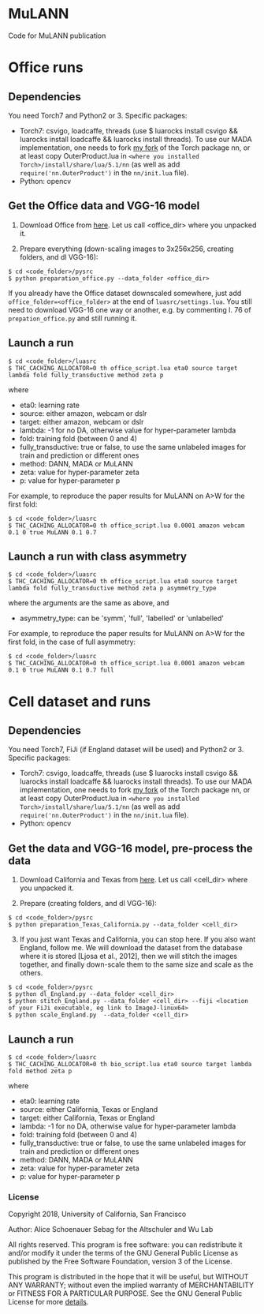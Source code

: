 # MuLANN
Code for MuLANN publication

# Office runs

## Dependencies
You need Torch7 and Python2 or 3. Specific packages:

* Torch7: csvigo, loadcaffe, threads (use $ luarocks install csvigo && luarocks install loadcaffe && luarocks install threads). To use our MADA implementation, one needs to fork [my fork](https://github.com/aschoenauer-sebag/nn) of the Torch package nn, or at least copy OuterProduct.lua in `<where you installed Torch>/install/share/lua/5.1/nn` (as well as add `require('nn.OuterProduct')` in the `nn/init.lua` file).
* Python: opencv

## Get the Office data and VGG-16 model
1. Download Office from [here](https://drive.google.com/file/d/0B4IapRTv9pJ1WGZVd1VDMmhwdlE). Let us call <office_dir> where you unpacked it.

2. Prepare everything (down-scaling images to 3x256x256, creating folders, and dl VGG-16):
```
$ cd <code_folder>/pysrc
$ python preparation_office.py --data_folder <office_dir>
```

If you already have the Office dataset downscaled somewhere, just add `office_folder=<office_folder>` at the end of `luasrc/settings.lua`. You still need to download VGG-16 one way or another, e.g. by commenting l. 76 of `prepation_office.py` and still running it.
## Launch a run
```
$ cd <code_folder>/luasrc
$ THC_CACHING_ALLOCATOR=0 th office_script.lua eta0 source target lambda fold fully_transductive method zeta p
```
where
* eta0: learning rate
* source: either amazon, webcam or dslr
* target: either amazon, webcam or dslr
* lambda: -1 for no DA, otherwise value for hyper-parameter lambda
* fold: training fold (between 0 and 4)
* fully_transductive: true or false, to use the same unlabeled images for train and prediction or different ones
* method: DANN, MADA or MuLANN
* zeta: value for hyper-parameter zeta
* p: value for hyper-parameter p

For example, to reproduce the paper results for MuLANN on A>W for the first fold:
```
$ cd <code_folder>/luasrc
$ THC_CACHING_ALLOCATOR=0 th office_script.lua 0.0001 amazon webcam 0.1 0 true MuLANN 0.1 0.7
```
## Launch a run with class asymmetry
```
$ cd <code_folder>/luasrc
$ THC_CACHING_ALLOCATOR=0 th office_script.lua eta0 source target lambda fold fully_transductive method zeta p asymmetry_type
```
where the arguments are the same as above, and
* asymmetry_type: can be 'symm', 'full', 'labelled' or 'unlabelled'

For example, to reproduce the paper results for MuLANN on A>W for the first fold, in the case of full asymmetry:
```
$ cd <code_folder>/luasrc
$ THC_CACHING_ALLOCATOR=0 th office_script.lua 0.0001 amazon webcam 0.1 0 true MuLANN 0.1 0.7 full
```

# Cell dataset and runs
## Dependencies
You need Torch7, FiJi (if England dataset will be used) and Python2 or 3. Specific packages:

* Torch7: csvigo, loadcaffe, threads (use $ luarocks install csvigo && luarocks install loadcaffe && luarocks install threads). To use our MADA implementation, one needs to fork [my fork](https://github.com/aschoenauer-sebag/nn) of the Torch package nn, or at least copy OuterProduct.lua in `<where you installed Torch>/install/share/lua/5.1/nn` (as well as add `require('nn.OuterProduct')` in the `nn/init.lua` file).
* Python: opencv

## Get the data and VGG-16 model, pre-process the data
1. Download California and Texas from [here](https://drive.google.com/file/d/1pdVC1bQN59uWrp2OgB9sKfFBuKW_UFwv/view?usp=sharing). Let us call <cell_dir> where you unpacked it.

2. Prepare (creating folders, and dl VGG-16):
```
$ cd <code_folder>/pysrc
$ python preparation_Texas_California.py --data_folder <cell_dir>
```

3. If you just want Texas and California, you can stop here. If you also want England, follow me. We will download the dataset from the database where it is stored [Ljosa et al., 2012],
then we will stitch the images together, and finally down-scale them to the same size and scale as the others.
```
$ cd <code_folder>/pysrc
$ python dl_England.py --data_folder <cell_dir>
$ python stitch_England.py --data_folder <cell_dir> --fiji <location of your FiJi executable, eg link to ImageJ-linux64>
$ python scale_England.py  --data_folder <cell_dir>
```

## Launch a run
```
$ cd <code_folder>/luasrc
$ THC_CACHING_ALLOCATOR=0 th bio_script.lua eta0 source target lambda fold method zeta p
```
where
* eta0: learning rate
* source: either California, Texas or England
* target: either California, Texas or England
* lambda: -1 for no DA, otherwise value for hyper-parameter lambda
* fold: training fold (between 0 and 4)
* fully_transductive: true or false, to use the same unlabeled images for train and prediction or different ones
* method: DANN, MADA or MuLANN
* zeta: value for hyper-parameter zeta
* p: value for hyper-parameter p

### License
Copyright 2018, University of California, San Francisco

Author: Alice Schoenauer Sebag for the Altschuler and Wu Lab

All rights reserved.
This program is free software: you can redistribute it and/or modify it under the terms of the GNU General Public License as published by the Free Software Foundation, version 3 of the License.

This program is distributed in the hope that it will be useful, but WITHOUT ANY WARRANTY; without even the implied warranty of MERCHANTABILITY or FITNESS FOR A PARTICULAR PURPOSE.  See the
GNU General Public License for more [details](http://www.gnu.org/licenses/).
